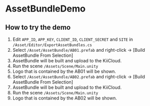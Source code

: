 # AssetBundleDemo


## How to try the demo
1. Edit `APP_ID`, `APP_KEY`, `CLIENT_ID`, `CLIENT_SECRET` and `SITE` in `/Asset/Editor/ExportAssetBundles.cs`
1. Select `/Asset/AssetBundle/AB01.prefab` and right-click -> [Build AssetBundle From Selection]
1. AssetBundle will be built and upload to the KiiCloud.
1. Run the scene `/Assets/Scene/Main.unity`
1. Logo that is contained by the AB01 will be shown.
1. Select `/Asset/AssetBundle/AB02.prefab` and right-click -> [Build AssetBundle From Selection]
1. AssetBundle will be built and upload to the KiiCloud.
1. Run the scene `/Assets/Scene/Main.unity`
1. Logo that is contained by the AB02 will be shown.


